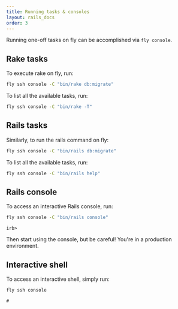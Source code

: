 ```yaml
---
title: Running tasks & consoles
layout: rails_docs
order: 3
---
```


Running one-off tasks on fly can be accomplished via `fly console`.

## Rake tasks

To execute rake on fly, run:

```cmd
fly ssh console -C "bin/rake db:migrate"
```

To list all the available tasks, run:

```cmd
fly ssh console -C "bin/rake -T"
```

## Rails tasks

Similarly, to run the rails command on fly:

```cmd
fly ssh console -C "bin/rails db:migrate"
```

To list all the available tasks, run:

```cmd
fly ssh console -C "bin/rails help"
```

## Rails console

To access an interactive Rails console, run:

```cmd
fly ssh console -C "bin/rails console"
```
```output
irb>
```

Then start using the console, but be careful! You're in a production environment.

## Interactive shell

To access an interactive shell, simply run:

```cmd
fly ssh console
```
```output
#
```
